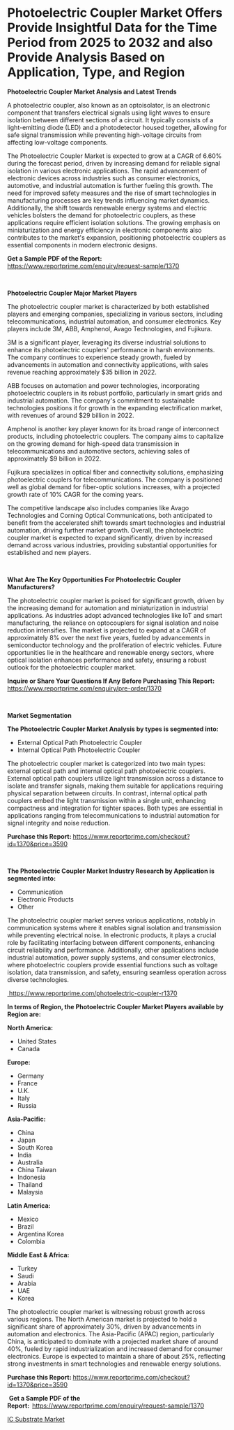 <p><h1>Photoelectric Coupler Market Offers Provide Insightful Data for the Time Period from 2025 to 2032 and also Provide Analysis Based on Application, Type, and Region</h1></p><p><strong>Photoelectric Coupler Market Analysis and Latest Trends</strong></p>
<p><p>A photoelectric coupler, also known as an optoisolator, is an electronic component that transfers electrical signals using light waves to ensure isolation between different sections of a circuit. It typically consists of a light-emitting diode (LED) and a photodetector housed together, allowing for safe signal transmission while preventing high-voltage circuits from affecting low-voltage components.</p><p>The Photoelectric Coupler Market is expected to grow at a CAGR of 6.60% during the forecast period, driven by increasing demand for reliable signal isolation in various electronic applications. The rapid advancement of electronic devices across industries such as consumer electronics, automotive, and industrial automation is further fueling this growth. The need for improved safety measures and the rise of smart technologies in manufacturing processes are key trends influencing market dynamics. Additionally, the shift towards renewable energy systems and electric vehicles bolsters the demand for photoelectric couplers, as these applications require efficient isolation solutions. The growing emphasis on miniaturization and energy efficiency in electronic components also contributes to the market's expansion, positioning photoelectric couplers as essential components in modern electronic designs.</p></p>
<p><strong>Get a Sample PDF of the Report:&nbsp;</strong> <a href="https://www.reportprime.com/enquiry/request-sample/1370?utm_campaign=2288&utm_medium=2&utm_source=Github&utm_content=ia&utm_term=18032025&utm_id=photoelectric-coupler">https://www.reportprime.com/enquiry/request-sample/1370</a></p>
<p>&nbsp;</p>
<p><strong>Photoelectric Coupler Major Market Players</strong></p>
<p><p>The photoelectric coupler market is characterized by both established players and emerging companies, specializing in various sectors, including telecommunications, industrial automation, and consumer electronics. Key players include 3M, ABB, Amphenol, Avago Technologies, and Fujikura.</p><p>3M is a significant player, leveraging its diverse industrial solutions to enhance its photoelectric couplers' performance in harsh environments. The company continues to experience steady growth, fueled by advancements in automation and connectivity applications, with sales revenue reaching approximately $35 billion in 2022.</p><p>ABB focuses on automation and power technologies, incorporating photoelectric couplers in its robust portfolio, particularly in smart grids and industrial automation. The company's commitment to sustainable technologies positions it for growth in the expanding electrification market, with revenues of around $29 billion in 2022.</p><p>Amphenol is another key player known for its broad range of interconnect products, including photoelectric couplers. The company aims to capitalize on the growing demand for high-speed data transmission in telecommunications and automotive sectors, achieving sales of approximately $9 billion in 2022.</p><p>Fujikura specializes in optical fiber and connectivity solutions, emphasizing photoelectric couplers for telecommunications. The company is positioned well as global demand for fiber-optic solutions increases, with a projected growth rate of 10% CAGR for the coming years.</p><p>The competitive landscape also includes companies like Avago Technologies and Corning Optical Communications, both anticipated to benefit from the accelerated shift towards smart technologies and industrial automation, driving further market growth. Overall, the photoelectric coupler market is expected to expand significantly, driven by increased demand across various industries, providing substantial opportunities for established and new players.</p></p>
<p>&nbsp;</p>
<p><strong>What Are The Key Opportunities For Photoelectric Coupler Manufacturers?</strong></p>
<p><p>The photoelectric coupler market is poised for significant growth, driven by the increasing demand for automation and miniaturization in industrial applications. As industries adopt advanced technologies like IoT and smart manufacturing, the reliance on optocouplers for signal isolation and noise reduction intensifies. The market is projected to expand at a CAGR of approximately 8% over the next five years, fueled by advancements in semiconductor technology and the proliferation of electric vehicles. Future opportunities lie in the healthcare and renewable energy sectors, where optical isolation enhances performance and safety, ensuring a robust outlook for the photoelectric coupler market.</p></p>
<p><strong>Inquire or Share Your Questions If Any Before Purchasing This Report:</strong> <a href="https://www.reportprime.com/enquiry/pre-order/1370?utm_campaign=2288&utm_medium=2&utm_source=Github&utm_content=ia&utm_term=18032025&utm_id=photoelectric-coupler">https://www.reportprime.com/enquiry/pre-order/1370</a></p>
<p>&nbsp;</p>
<p><strong>Market Segmentation</strong></p>
<p><strong>The Photoelectric Coupler Market Analysis by types is segmented into:</strong></p>
<p><ul><li>External Optical Path Photoelectric Coupler</li><li>Internal Optical Path Photoelectric Coupler</li></ul></p>
<p><p>The photoelectric coupler market is categorized into two main types: external optical path and internal optical path photoelectric couplers. External optical path couplers utilize light transmission across a distance to isolate and transfer signals, making them suitable for applications requiring physical separation between circuits. In contrast, internal optical path couplers embed the light transmission within a single unit, enhancing compactness and integration for tighter spaces. Both types are essential in applications ranging from telecommunications to industrial automation for signal integrity and noise reduction.</p></p>
<p><strong>Purchase this Report:&nbsp;</strong><a href="https://www.reportprime.com/checkout?id=1370&price=3590&utm_campaign=2288&utm_medium=2&utm_source=Github&utm_content=ia&utm_term=18032025&utm_id=photoelectric-coupler">https://www.reportprime.com/checkout?id=1370&price=3590</a></p>
<p>&nbsp;</p>
<p><strong>The Photoelectric Coupler Market Industry Research by Application is segmented into:</strong></p>
<p><ul><li>Communication</li><li>Electronic Products</li><li>Other</li></ul></p>
<p><p>The photoelectric coupler market serves various applications, notably in communication systems where it enables signal isolation and transmission while preventing electrical noise. In electronic products, it plays a crucial role by facilitating interfacing between different components, enhancing circuit reliability and performance. Additionally, other applications include industrial automation, power supply systems, and consumer electronics, where photoelectric couplers provide essential functions such as voltage isolation, data transmission, and safety, ensuring seamless operation across diverse technologies.</p></p>
<p><a href="https://www.reportprime.com/photoelectric-coupler-r1370?utm_campaign=2288&utm_medium=2&utm_source=Github&utm_content=ia&utm_term=18032025&utm_id=photoelectric-coupler">&nbsp;https://www.reportprime.com/photoelectric-coupler-r1370</a></p>
<p><strong>In terms of Region, the Photoelectric Coupler Market Players available by Region are:</strong></p>
<p>
    <p> <strong> North America: </strong>
        <ul>
            <li>United States</li>
            <li>Canada</li>
        </ul>
        </p> 
    <p> <strong> Europe: </strong>
        <ul>
            <li>Germany</li>
            <li>France</li>
            <li>U.K.</li>
            <li>Italy</li>
            <li>Russia</li>
        </ul>
        </p> 
    <p> <strong> Asia-Pacific: </strong>
        <ul>
            <li>China</li>
            <li>Japan</li>
            <li>South Korea</li>
            <li>India</li>
            <li>Australia</li>
            <li>China Taiwan</li>
            <li>Indonesia</li>
            <li>Thailand</li>
            <li>Malaysia</li>
        </ul>
        </p> 
    <p> <strong> Latin America: </strong>
        <ul>
            <li>Mexico</li>
            <li>Brazil</li>
            <li>Argentina Korea</li>
            <li>Colombia</li>
        </ul>
        </p> 
    <p> <strong> Middle East & Africa: </strong>
        <ul>
            <li>Turkey</li>
            <li>Saudi</li>
            <li>Arabia</li>
            <li>UAE</li>
            <li>Korea</li>
        </ul>
    </p>
    </p>
<p><p>The photoelectric coupler market is witnessing robust growth across various regions. The North American market is projected to hold a significant share of approximately 30%, driven by advancements in automation and electronics. The Asia-Pacific (APAC) region, particularly China, is anticipated to dominate with a projected market share of around 40%, fueled by rapid industrialization and increased demand for consumer electronics. Europe is expected to maintain a share of about 25%, reflecting strong investments in smart technologies and renewable energy solutions.</p></p>
<p><strong>Purchase this Report: </strong><a href="https://www.reportprime.com/checkout?id=1370&price=3590&utm_campaign=2288&utm_medium=2&utm_source=Github&utm_content=ia&utm_term=18032025&utm_id=photoelectric-coupler">https://www.reportprime.com/checkout?id=1370&price=3590</a></p>
<p>&nbsp;<strong>Get a Sample PDF of the Report:&nbsp;&nbsp;</strong><a href="https://www.reportprime.com/enquiry/request-sample/1370?utm_campaign=2288&utm_medium=2&utm_source=Github&utm_content=ia&utm_term=18032025&utm_id=photoelectric-coupler">https://www.reportprime.com/enquiry/request-sample/1370</a></p>
<p><strong></strong></p>
<p><p><a href="https://github.com/pelegeazlie5/Market-Research-Report-List-1/blob/main/ic-substrate-market.md?utm_campaign=2288&utm_medium=2&utm_source=Github&utm_content=ia&utm_term=18032025&utm_id=photoelectric-coupler">IC Substrate Market</a></p></p>